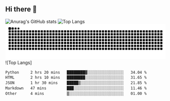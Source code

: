## Hi there 👋
![Anurag's GitHub stats](https://github-readme-stats.vercel.app/api?username=CNCoreSteb)
![Top Langs](https://github-readme-stats.vercel.app/api/top-langs/?username=CNCoreSteb)
<picture>
  <source media="(prefers-color-scheme: dark)" srcset="https://raw.githubusercontent.com/CNCoreSteb/CNCoreSteb/output/github-contribution-grid-snake-dark.svg">
  <source media="(prefers-color-scheme: light)" srcset="https://raw.githubusercontent.com/CNCoreSteb/CNCoreSteb/output/github-contribution-grid-snake.svg">
  <img alt="github contribution grid snake animation" src="https://raw.githubusercontent.com/CNCoreSteb/CNCoreSteb/output/github-contribution-grid-snake.svg">
</picture>
![Top Langs]
<!--START_SECTION:waka-->

```txt
Python     2 hrs 20 mins   ████████▓░░░░░░░░░░░░░░░░   34.04 %
HTML       2 hrs 10 mins   ████████░░░░░░░░░░░░░░░░░   31.65 %
JSON       1 hr 30 mins    █████▒░░░░░░░░░░░░░░░░░░░   21.85 %
Markdown   47 mins         ███░░░░░░░░░░░░░░░░░░░░░░   11.46 %
Other      4 mins          ▒░░░░░░░░░░░░░░░░░░░░░░░░   01.00 %
```

<!--END_SECTION:waka-->


<!--
**CNCoreSteb/CNCoreSteb** is a ✨ _special_ ✨ repository because its `README.md` (this file) appears on your GitHub profile.

Here are some ideas to get you started:

- 🔭 I’m currently working on ...
- 🌱 I’m currently learning ...
- 👯 I’m looking to collaborate on ...
- 🤔 I’m looking for help with ...
- 💬 Ask me about ...
- 📫 How to reach me: ...
- 😄 Pronouns: ...
- ⚡ Fun fact: ...
-->
